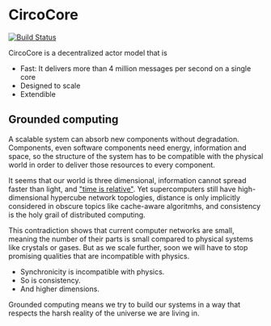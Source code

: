 # CircoCore
[![Build Status](https://travis-ci.com/Circo-dev/CircoCore.svg?branch=master)](https://travis-ci.com/Circo-dev/CircoCore)

CircoCore is a decentralized actor model that is

- Fast: It delivers more than 4 million messages per second on a single core
- Designed to scale
- Extendible


## Grounded computing

A scalable system can absorb new components without degradation. Components, even software components need energy, information and space, so the structure of the system has to be compatible with the physical world in order to deliver those resources to every component.

It seems that our world is three dimensional, information cannot spread faster than light, and ["time is relative"](https://en.wikipedia.org/wiki/Relativity_of_simultaneity). Yet supercomputers still have high-dimensional hypercube network topologies, distance is only implicitly considered in obscure topics like cache-aware algoritmhs, and consistency is the holy grail of distributed computing.

This contradiction shows that current computer networks are small, meaning the number of their parts is small compared to physical systems like crystals or gases. But as we scale further, soon we will have to stop promising qualities that are incompatible with physics.

- Synchronicity is incompatible with physics.
- So is consistency.
- And higher dimensions.

Grounded computing means we try to build our systems in a way that respects the harsh reality of the universe we are living in.


